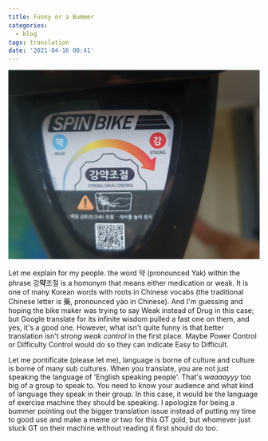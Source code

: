 ```yaml
---
title: Funny or a Bummer
categories:
  - blog
tags: translation
date: '2021-04-16 08:41'
---
```

![strong drug control](/assets/images/20210416_073702.jpg)  

Let me explain for my people. the word 약 (pronounced Yak) within the phrase 강**약**조절 is a homonym that means either medication or weak. It is one of many Korean words with roots in Chinese vocabs (the traditional Chinese letter is 藥, pronounced yào in Chinese). And I'm guessing and hoping the bike maker was trying to say Weak instead of Drug in this case; but Google translate for its infinite wisdom pulled a fast one on them, and yes, it's a good one. However, what isn't quite funny is that better translation isn't *strong weak control* in the first place. Maybe Power Control or Difficulty Control would do so they can indicate Easy to Difficult.

Let me pontificate (please let me), language is borne of culture and culture is borne of many sub cultures. When you translate, you are not just speaking the language of 'English speaking people'. That's *waaaayyy* too big of a group to speak to. You need to know your audience and what kind of language they speak in their group. In this case, it would be the language of exercise machine they should be speaking. I apologize for being a bummer pointing out the bigger translation issue instead of putting my time to good use and make a meme or two for this GT gold, but whomever just stuck GT on their machine without reading it first should do too.
